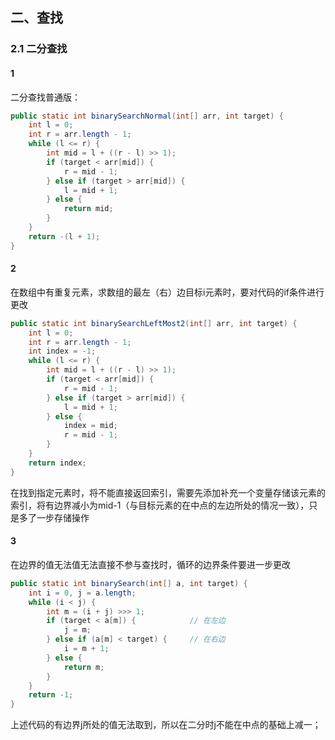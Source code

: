 ## 二、查找

### 2.1 二分查找

#### 1

二分查找普通版：

```java
public static int binarySearchNormal(int[] arr, int target) {
    int l = 0;
    int r = arr.length - 1;
    while (l <= r) {
        int mid = l + ((r - l) >> 1);
        if (target < arr[mid]) {
            r = mid - 1;
        } else if (target > arr[mid]) {
            l = mid + 1;
        } else {
            return mid;
        }
    }
    return -(l + 1);
}
```

#### 2

在数组中有重复元素，求数组的最左（右）边目标i元素时，要对代码的if条件进行更改

```java
public static int binarySearchLeftMost2(int[] arr, int target) {
    int l = 0;
    int r = arr.length - 1;
    int index = -1;
    while (l <= r) {
        int mid = l + ((r - l) >> 1);
        if (target < arr[mid]) {
            r = mid - 1;
        } else if (target > arr[mid]) {
            l = mid + 1;
        } else {
            index = mid;
            r = mid - 1;
        }
    }
    return index;
}
```

在找到指定元素时，将不能直接返回索引，需要先添加补充一个变量存储该元素的索引，将有边界减小为mid-1（与目标元素的在中点的左边所处的情况一致），只是多了一步存储操作

#### 3

在边界的值无法值无法直接不参与查找时，循环的边界条件要进一步更改

```java
public static int binarySearch(int[] a, int target) {
    int i = 0, j = a.length;
    while (i < j) {
        int m = (i + j) >>> 1;
        if (target < a[m]) {			// 在左边
            j = m;
        } else if (a[m] < target) {		// 在右边
            i = m + 1;
        } else {
            return m;
        }
    }
    return -1;
}
```

上述代码的有边界j所处的值无法取到，所以在二分时j不能在中点的基础上减一；

